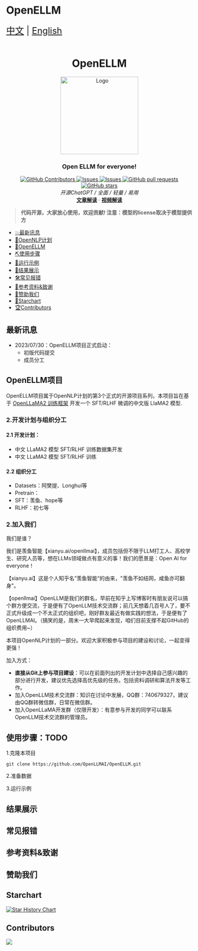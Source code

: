 # OpenELLM
<div style="font-size: 1.5rem;">
  <a href="./README.md">中文</a> |
  <a href="./readme_en.md">English</a>
</div>


</br>

<h1 align="center">OpenELLM</h1>
<div align="center">
  <a href="https://github.com/catqaq/ChatPiXiu">
    <img src="./docs/imgs/pixiu.png" alt="Logo" height="210">
  </a>



  <p align="center">
    <h3>Open ELLM for everyone!</h3>
      <a href="https://github.com/openllmai/OpenELLM/graphs/contributors">
        <img alt="GitHub Contributors" src="https://img.shields.io/github/contributors/catqaq/ChatPiXiu" />
      </a>
      <a href="https://github.com/catqaq/ChatPiXiu/issues">
        <img alt="Issues" src="https://img.shields.io/github/issues/catqaq/ChatPiXiu?color=0088ff" />
      </a>
      <a href="https://github.com/openllmai/OpenELLM/discussions">
        <img alt="Issues" src="https://img.shields.io/github/discussions/openllmai/OpenELLM?color=0088ff" />
      </a>
      <a href="https://github.com/openllmai/OpenELLM/pulls">
        <img alt="GitHub pull requests" src="https://img.shields.io/github/issues-pr/openllmai/OpenELLM?color=0088ff" />
      <a href="https://github.com/openllmai/OpenELLM/stargazers">
        <img alt="GitHub stars" src="https://img.shields.io/github/stars/openllmai/OpenELLM?color=ccf" />
      </a>
      <br/>
      <em>开源ChatGPT / 全面 / 轻量 / 易用 </em>
      <br/>
      <a href="https://zhuanlan.zhihu.com/p/622065348/"><strong>文章解读</strong></a>
        ·
      <a href="https://zhuanlan.zhihu.com/p/622065348"><strong>视频解读</strong></a>
    </p>







 </p>
</div>

> **代码开源，大家放心使用，欢迎贡献! 注意：模型的license取决于模型提供方**


- [💥最新讯息](#最新讯息)
- [💫OpenNLP计划](#OpenNLP计划)
- [💫OpenELLM](#OpenELLM项目)
- [⛏️使用步骤](#使用步骤)
- [📄运行示例](#运行示例)
- [📄结果展示](#结果展示)
- [🛠️常见报错](#常见报错)
- [💐参考资料&致谢](#参考资料&致谢)
- [🌟赞助我们](#赞助我们)
- [🌈Starchart](#Starchart)
- [🏆Contributors](#Contributors)




## 最新讯息

- 2023/07/30：OpenELLM项目正式启动：
  - 初版代码提交
  - 成员分工

## OpenELLM项目

OpenELLM项目属于OpenNLP计划的第3个正式的开源项目系列，本项目旨在基于 [OpenLLaMA2 训练框架](https://github.com/openllmai/OpenLLaMA2) 开发一个 SFT/RLHF 微调的中文版 LlaMA2 模型.

### 2.开发计划与组织分工

#### 2.1 开发计划：

- 中文 LLaMA2 模型 SFT/RLHF 训练数据集开发
- 中文 LLaMA2 模型 SFT/RLHF 训练

#### 2.2 组织分工

- Datasets：阿樊提、Longhui等
- Pretrain：
- SFT：羡鱼、hope等
- RLHF：初七等

### 2.加入我们

我们是谁？

我们是羡鱼智能【xianyu.ai/openllmai】，成员包括但不限于LLM打工人、高校学生、研究人员等，想在LLMs领域做点有意义的事！我们的愿景是：Open AI for everyone！

【xianyu.ai】这是个人知乎名”羡鱼智能“的由来，"羡鱼不如结网，咸鱼亦可翻身"。

【openllmai】OpenLLM是我们的群名，早前在知乎上写博客时有朋友说可以搞个群方便交流，于是便有了OpenLLM技术交流群；前几天想着几百号人了，要不正式升级成一个不太正式的组织吧，刚好群友最近有做实践的想法，于是便有了OpenLLMAI。（搞笑的是，周末一大早爬起来发现，咱们目前支撑不起GitHub的组织费用~）

本项目OpenNLP计划的一部分。欢迎大家积极参与项目的建设和讨论，一起变得更强！

加入方式：

- **直接从Git上参与项目建设**：可以在前面列出的开发计划中选择自己感兴趣的部分进行开发，建议优先选择高优先级的任务。包括资料调研和算法开发等工作。
- 加入OpenLLM技术交流群：知识在讨论中发展，QQ群：740679327，建议由QQ群转微信群，日常在微信群。
- 加入OpenLLaMA开发群（仅限开发）：有意参与开发的同学可以联系OpenLLM技术交流群的管理员。



## 使用步骤：TODO

1.克隆本项目

```
git clone https://github.com/OpenLLMAI/OpenELLM.git
```

2.准备数据



3.运行示例



## 结果展示




## 常见报错



## 参考资料&致谢



## 赞助我们


## Starchart

[![Star History Chart](https://api.star-history.com/svg?repos=openllmai/OpenELLM&type=Date)](https://star-history.com/#openllmai/OpenELLM&Date)

## Contributors

<a href="https://github.com/openllmai/OpenELLM/graphs/contributors">
  <img src="https://contrib.rocks/image?repo=openllmai/OpenELLM" />
</a>
